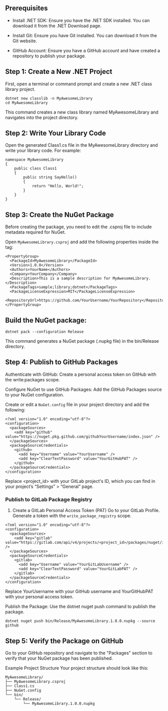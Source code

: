

## Prerequisites
* Install .NET SDK: Ensure you have the .NET SDK installed. You can download it from the .NET Download page.

* Install Git: Ensure you have Git installed. You can download it from the Git website.

* GitHub Account: Ensure you have a GitHub account and have created a repository to publish your package.

## Step 1: Create a New .NET Project
First, open a terminal or command prompt and create a new .NET class library project.

```
dotnet new classlib -n MyAwesomeLibrary
cd MyAwesomeLibrary
```
This command creates a new class library named MyAwesomeLibrary and navigates into the project directory.

## Step 2: Write Your Library Code
Open the generated Class1.cs file in the MyAwesomeLibrary directory and write your library code. For example:

```
namespace MyAwesomeLibrary
{
    public class Class1
    {
        public string SayHello()
        {
            return "Hello, World!";
        }
    }
}
```

## Step 3: Create the NuGet Package
Before creating the package, you need to edit the .csproj file to include metadata required for NuGet.

Open ```MyAwesomeLibrary.csproj``` and add the following properties inside the <Project> tag:

```
<PropertyGroup>
  <PackageId>MyAwesomeLibrary</PackageId>
  <Version>1.0.0</Version>
  <Authors>YourName</Authors>
  <Company>YourCompany</Company>
  <Description>This is a sample description for MyAwesomeLibrary.</Description>
  <PackageTags>sample;library;dotnet</PackageTags>
  <PackageLicenseExpression>MIT</PackageLicenseExpression>
  <RepositoryUrl>https://github.com/YourUsername/YourRepository</RepositoryUrl>
</PropertyGroup>
```

## Build the NuGet package:

```
dotnet pack --configuration Release
```
This command generates a NuGet package (.nupkg file) in the bin/Release directory.

## Step 4: Publish to GitHub Packages
Authenticate with GitHub: Create a personal access token on GitHub with the write:packages scope.

Configure NuGet to use GitHub Packages: Add the GitHub Packages source to your NuGet configuration.

Create or edit a ```NuGet.config``` file in your project directory and add the following:

```
<?xml version="1.0" encoding="utf-8"?>
<configuration>
  <packageSources>
    <add key="github" value="https://nuget.pkg.github.com/githubYourUsername/index.json" />
  </packageSources>
  <packageSourceCredentials>
    <github>
      <add key="Username" value="YourUsername" />
      <add key="ClearTextPassword" value="YourGitHubPAT" />
    </github>
  </packageSourceCredentials>
</configuration>
```
Replace <project_id> with your GitLab project's ID, which you can find in your project’s “Settings” > “General” page.

### Publish to GitLab Package Registry

1. Create a GitLab Personal Access Token (PAT)
Go to your GitLab Profile.
Generate a token with the ```write_package_registry``` scope.

```
<?xml version="1.0" encoding="utf-8"?>
<configuration>
  <packageSources>
    <add key="gitlab" value="https://gitlab.com/api/v4/projects/<project_id>/packages/nuget/index.json" />
  </packageSources>
  <packageSourceCredentials>
    <gitlab>
      <add key="Username" value="YourGitLabUsername" />
      <add key="ClearTextPassword" value="YourGitLabPAT" />
    </gitlab>
  </packageSourceCredentials>
</configuration>

```

Replace YourUsername with your GitHub username and YourGitHubPAT with your personal access token.

Publish the Package: Use the dotnet nuget push command to publish the package.

```
dotnet nuget push bin/Release/MyAwesomeLibrary.1.0.0.nupkg --source github
```

## Step 5: Verify the Package on GitHub
Go to your GitHub repository and navigate to the "Packages" section to verify that your NuGet package has been published.

Example Project Structure
Your project structure should look like this:

```
MyAwesomeLibrary/
├── MyAwesomeLibrary.csproj
├── Class1.cs
├── NuGet.config
└── bin/
    └── Release/
        └── MyAwesomeLibrary.1.0.0.nupkg
```
